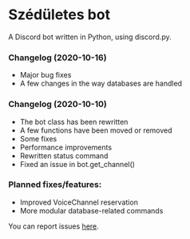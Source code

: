 # Szédületes bot
A Discord bot written in Python, using discord.py.

### Changelog (2020-10-16)
* Major bug fixes
* A few changes in the way databases are handled

### Changelog (2020-10-10)
* The bot class has been rewritten
* A few functions have been moved or removed
* Some fixes
* Performance improvements
* Rewritten status command
* Fixed an issue in bot.get_channel()

### Planned fixes/features:
* Improved VoiceChannel reservation
* More modular database-related commands

You can report issues [here](https://github.com/fogleins/discordbot/issues).
